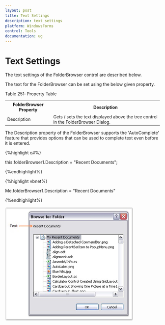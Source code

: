 ```yaml
---
layout: post
title: Text Settings
description: text settings
platform: WindowsForms
control: Tools
documentation: ug
---
```


# Text Settings

The text settings of the FolderBrowser control are described below.

The text for the FolderBrowser can be set using the below given property.

Table 251: Property Table

<table>
<tr>
<th>
FolderBrowser Property</th><th>
Description</th></tr>
<tr>
<td>
Description</td><td>
Gets / sets the text displayed above the tree control in the FolderBrowser Dialog.</td></tr>
</table>
The Description property of the FolderBrowser supports the 'AutoComplete' feature that provides options that can be used to complete text even before it is entered.

{%highlight c#%}



this.folderBrowser1.Description = "Recent Documents";

{%endhighlight%}

{%highlight vbnet%}



Me.folderBrowser1.Description = "Recent Documents"

{%endhighlight%}

![](Overview_images/Overview_img412.jpeg) 